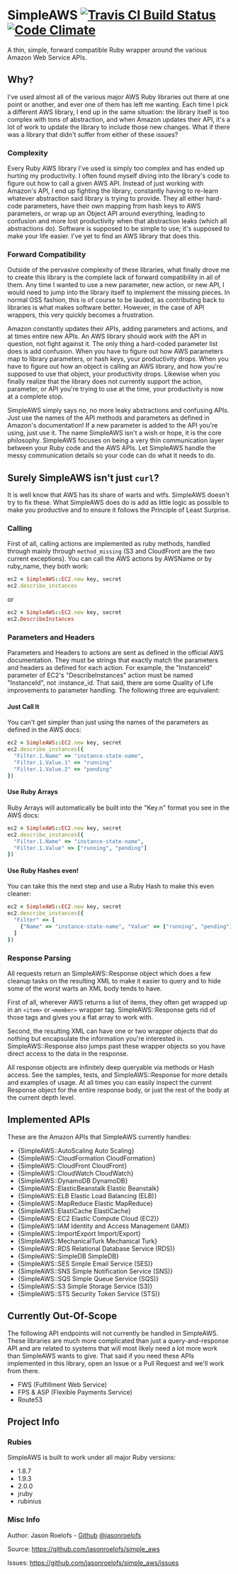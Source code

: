 SimpleAWS [![Travis CI Build Status](https://secure.travis-ci.org/jasonroelofs/simple_aws.png)](http://travis-ci.org/jasonroelofs/simple_aws) [![Code Climate](https://codeclimate.com/github/jasonroelofs/simple_aws.png)](https://codeclimate.com/github/jasonroelofs/simple_aws)
=========

A thin, simple, forward compatible Ruby wrapper around the various Amazon Web Service APIs.

Why?
-----------

I've used almost all of the various major AWS Ruby libraries out there at one point or another, and ever one of them has left me wanting. Each time I pick a different AWS library, I end up in the same situation: the library itself is too complex with tons of abstraction, and when Amazon updates their API, it's a lot of work to update the library to include those new changes. What if there was a library that didn't suffer from either of these issues?

### Complexity

Every Ruby AWS library I've used is simply too complex and has ended up hurting my productivity. I often found myself diving into the library's code to figure out how to call a given AWS API. Instead of just working with Amazon's API, I end up fighting the library, constantly having to re-learn whatever abstraction said library is trying to provide. They all either hard-code parameters, have their own mapping from hash keys to AWS parameters, or wrap up an Object API around everything, leading to confusion and more lost productivity when that abstraction leaks (which all abstractions do). Software is supposed to be simple to use; it's supposed to make your life easier. I've yet to find an AWS library that does this.

### Forward Compatibility

Outside of the pervasive complexity of these libraries, what finally drove me to create this library is the complete lack of forward compatibility in all of them. Any time I wanted to use a new parameter, new action, or new API, I would need to jump into the library itself to implement the missing pieces. In normal OSS fashion, this is of course to be lauded, as contributing back to libraries is what makes software better. However, in the case of API wrappers, this very quickly becomes a frustration.

Amazon constantly updates their APIs, adding parameters and actions, and at times entire new APIs. An AWS library should work *with* the API in question, not fight against it. The only thing a hard-coded parameter list does is add confusion. When you have to figure out how AWS parameters map to library parameters, or hash keys, your productivity drops. When you have to figure out how an object is calling an AWS library, and how you're supposed to use that object, your productivity drops. Likewise when you finally realize that the library does not currently support the action, parameter, or API you're trying to use at the time, your productivity is now at a complete stop.

SimpleAWS simply says no, no more leaky abstractions and confusing APIs. Just use the names of the API methods and parameters as defined in Amazon's documentation! If a new parameter is added to the API you're using, just use it. The name SimpleAWS isn't a wish or hope, it is the core philosophy. SimpleAWS focuses on being a very thin communication layer between your Ruby code and the AWS APIs. Let SimpleAWS handle the messy communication details so your code can do what it needs to do.


Surely SimpleAWS isn't just `curl`?
-----------------------------------

It is well know that AWS has its share of warts and wtfs. SimpleAWS doesn't try to fix these. What SimpleAWS does do is add as little logic as possible to make you productive and to ensure it follows the Principle of Least Surprise.

### Calling

First of all, calling actions are implemented as ruby methods, handled through mainly through `method_missing` (S3 and CloudFront are the two current exceptions). You can call the AWS actions by AWSName or by ruby_name, they both work:

``` ruby
ec2 = SimpleAWS::EC2.new key, secret
ec2.describe_instances
```

or

``` ruby
ec2 = SimpleAWS::EC2.new key, secret
ec2.DescribeInstances
```

### Parameters and Headers

Parameters and Headers to actions are sent as defined in the official AWS documentation. They must be strings that exactly match the parameters and headers as defined for each action. For example, the "InstanceId" parameter of EC2's "DescribeInstances" action must be named "InstanceId", not :instance_id. That said, there are some Quality of Life improvements to parameter handling. The following three are equivalent:

#### Just Call It

You can't get simpler than just using the names of the parameters as defined in the AWS docs:

``` ruby
ec2 = SimpleAWS::EC2.new key, secret
ec2.describe_instances({
  "Filter.1.Name" => "instance-state-name",
  "Filter.1.Value.1" => "running"
  "Filter.1.Value.2" => "pending"
})
```

#### Use Ruby Arrays

Ruby Arrays will automatically be built into the "Key.n" format you see in the AWS docs:

``` ruby
ec2 = SimpleAWS::EC2.new key, secret
ec2.describe_instances({
  "Filter.1.Name" => "instance-state-name",
  "Filter.1.Value" => ["running", "pending"]
})
```

#### Use Ruby Hashes even!

You can take this the next step and use a Ruby Hash to make this even cleaner:

``` ruby
ec2 = SimpleAWS::EC2.new key, secret
ec2.describe_instances({
  "Filter" => [
    {"Name" => "instance-state-name", "Value" => ["running", "pending"]}
  ]
})
```

### Response Parsing

All requests return an SimpleAWS::Response object which does a few cleanup tasks on the resulting XML to make it easier to query and to hide some of the worst warts an XML body tends to have.

First of all, wherever AWS returns a list of items, they often get wrapped up in an `<item>` or `<member>` wrapper tag. SimpleAWS::Response gets rid of those tags and gives you a flat array to work with.

Second, the resulting XML can have one or two wrapper objects that do nothing but encapsulate the information you're interested in. SimpleAWS::Response also jumps past these wrapper objects so you have direct access to the data in the response.

All response objects are infinitely deep queryable via methods or Hash access. See the samples, tests, and SimpleAWS::Response for more details and examples of usage. At all times you can easily inspect the current Response object for the entire response body, or just the rest of the body at the current depth level.

Implemented APIs
----------------

These are the Amazon APIs that SimpleAWS currently handles:

* {SimpleAWS::AutoScaling Auto Scaling}
* {SimpleAWS::CloudFormation CloudFormation}
* {SimpleAWS::CloudFront CloudFront}
* {SimpleAWS::CloudWatch CloudWatch}
* {SimpleAWS::DynamoDB DynamoDB}
* {SimpleAWS::ElasticBeanstalk Elastic Beanstalk}
* {SimpleAWS::ELB Elastic Load Balancing (ELB)}
* {SimpleAWS::MapReduce Elastic MapReduce}
* {SimpleAWS::ElastiCache ElastiCache}
* {SimpleAWS::EC2 Elastic Compute Cloud (EC2)}
* {SimpleAWS::IAM Identity and Access Management (IAM)}
* {SimpleAWS::ImportExport Import/Export}
* {SimpleAWS::MechanicalTurk Mechanical Turk}
* {SimpleAWS::RDS Relational Database Service (RDS)}
* {SimpleAWS::SimpleDB SimpleDB}
* {SimpleAWS::SES Simple Email Service (SES)}
* {SimpleAWS::SNS Simple Notification Service (SNS)}
* {SimpleAWS::SQS Simple Queue Service (SQS)}
* {SimpleAWS::S3 Simple Storage Service (S3)}
* {SimpleAWS::STS Security Token Service (STS)}

Currently Out-Of-Scope
----------------------

The following API endpoints will not currently be handled in SimpleAWS. These libraries are much more complicated than just a query-and-response API and are related to systems that will most likely need a lot more work than SimpleAWS wants to give. That said if you need these APIs implemented in this library, open an Issue or a Pull Request and we'll work from there.

* FWS (Fulfillment Web Service)
* FPS & ASP (Flexible Payments Service)
* Route53

Project Info
------------

### Rubies

SimpleAWS is built to work under all major Ruby versions:

* 1.8.7
* 1.9.3
* 2.0.0
* jruby
* rubinius

### Misc Info

Author: Jason Roelofs - [Github](https://github.com/jasonroelofs) [@jasonroelofs](http://twitter.com/jasonroelofs)

Source: https://github.com/jasonroelofs/simple_aws

Issues: https://github.com/jasonroelofs/simple_aws/issues

